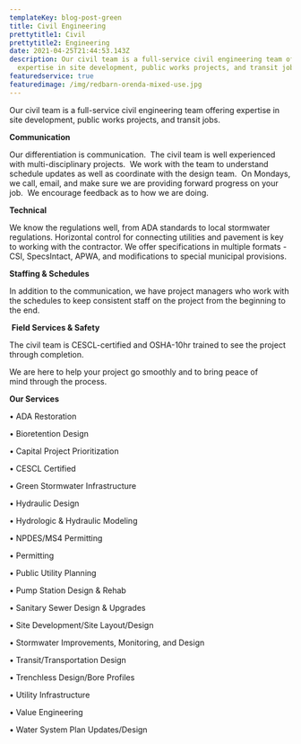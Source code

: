 ```yaml
---
templateKey: blog-post-green
title: Civil Engineering
prettytitle1: Civil
prettytitle2: Engineering
date: 2021-04-25T21:44:53.143Z
description: Our civil team is a full-service civil engineering team offering
  expertise in site development, public works projects, and transit jobs.
featuredservice: true
featuredimage: /img/redbarn-orenda-mixed-use.jpg
---
```

Our civil team is a full-service civil engineering team offering expertise in site development, public works projects, and transit jobs.

**Communication**

Our differentiation is communication.  The civil team is well experienced with multi-disciplinary projects.  We work with the team to understand schedule updates as well as coordinate with the design team.  On Mondays, we call, email, and make sure we are providing forward progress on your job.  We encourage feedback as to how we are doing.

**​Technical**

We know the regulations well, from ADA standards to local stormwater regulations. Horizontal control for connecting utilities and pavement is key to working with the contractor. We offer specifications in multiple formats - CSI, SpecsIntact, APWA, and modifications to special municipal provisions.

**​Staffing & Schedules**

In addition to the communication, we have project managers who work with the schedules to keep consistent staff on the project from the beginning to the end. 

 **Field Services & Safety**

The civil team is CESCL-certified and OSHA-10hr trained to see the project through completion. 

We are here to help your project go smoothly and to bring peace of mind through the process.

<!--EndFragment-->

**Our Services**

•	ADA Restoration

•	Bioretention Design 

•	Capital Project Prioritization

•	CESCL Certified

•	Green Stormwater Infrastructure

•	Hydraulic Design

•	Hydrologic & Hydraulic Modeling

•	NPDES/MS4 Permitting

•	Permitting

•	Public Utility Planning

•	Pump Station Design & Rehab

•	Sanitary Sewer Design & Upgrades

•	Site Development/Site Layout/Design

•	Stormwater Improvements, Monitoring, and Design

•	Transit/Transportation Design

•	Trenchless Design/Bore Profiles

•	Utility Infrastructure

•	Value Engineering

•	Water System Plan Updates/Design
